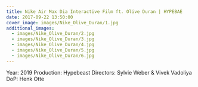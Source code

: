 ```yaml
---
title: Nike Air Max Dia Interactive Film ft. Olive Duran | HYPEBAE
date: 2017-09-22 13:50:00
cover_image: images/Nike_Olive_Duran/1.jpg
additional_images:
  - images/Nike_Olive_Duran/2.jpg
  - images/Nike_Olive_Duran/3.jpg
  - images/Nike_Olive_Duran/4.jpg
  - images/Nike_Olive_Duran/5.jpg
  - images/Nike_Olive_Duran/6.jpg
---
```


Year: 2019
Production: Hypebeast
Directors: Sylvie Weber & Vivek Vadoliya
DoP: Henk Otte
